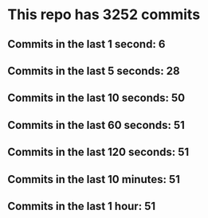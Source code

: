 # This repo has 3252 commits

## Commits in the last 1 second: 6
## Commits in the last 5 seconds: 28
## Commits in the last 10 seconds: 50
## Commits in the last 60 seconds: 51
## Commits in the last 120 seconds: 51
## Commits in the last 10 minutes: 51
## Commits in the last 1 hour: 51
